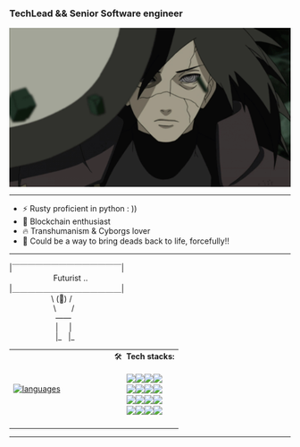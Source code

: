 
<h3> TechLead && Senior Software engineer </h3>
<img align="center" width="560" alt="madara" src="madara-madara-uchiha.2.gif">
<hr>
 <ul>
    <li>⚡ Rusty proficient in python : )) </li>
    <li>🌱 Blockchain enthusiast </li>
    <li>🔥 Transhumanism & Cyborgs lover </li>
    <li>🧠 Could be a way to bring deads back to life, forcefully!! </li>
    
</ul> 

<hr>

|￣￣￣￣￣￣￣￣￣￣￣￣￣￣| <br>
&nbsp;&nbsp;&nbsp;&nbsp;&nbsp;&nbsp;&nbsp;&nbsp;&nbsp;&nbsp;&nbsp;&nbsp;&nbsp;&nbsp;&nbsp;&nbsp;&nbsp;&nbsp;&nbsp; Futurist .. <br>
|＿＿＿＿＿＿＿＿＿＿＿＿＿＿| <br>
&nbsp;&nbsp;&nbsp;&nbsp;&nbsp;&nbsp;&nbsp;&nbsp;&nbsp;&nbsp;&nbsp;&nbsp;&nbsp;&nbsp;&nbsp;&nbsp;&nbsp;&nbsp; \ (👀) / <br>
&nbsp;&nbsp;&nbsp;&nbsp;&nbsp;&nbsp;&nbsp;&nbsp;&nbsp;&nbsp;&nbsp;&nbsp;&nbsp;&nbsp;&nbsp;&nbsp;&nbsp;&nbsp;&nbsp;&nbsp;\ &nbsp;&nbsp;&nbsp;&nbsp;&nbsp; / <br>
&nbsp;&nbsp;&nbsp;&nbsp;&nbsp;&nbsp;&nbsp;&nbsp;&nbsp;&nbsp;&nbsp;&nbsp;&nbsp;&nbsp;&nbsp;&nbsp;&nbsp;&nbsp;&nbsp;&nbsp; —— <br>
&nbsp;&nbsp;&nbsp;&nbsp;&nbsp;&nbsp;&nbsp;&nbsp;&nbsp;&nbsp;&nbsp;&nbsp;&nbsp;&nbsp;&nbsp;&nbsp;&nbsp;&nbsp;&nbsp;&nbsp; |&nbsp;&nbsp;&nbsp;&nbsp;&nbsp;| <br>
&nbsp;&nbsp;&nbsp;&nbsp;&nbsp;&nbsp;&nbsp;&nbsp;&nbsp;&nbsp;&nbsp;&nbsp;&nbsp;&nbsp;&nbsp;&nbsp;&nbsp;&nbsp;&nbsp;&nbsp;&nbsp;|_ &nbsp; |_ <br>


|||
|:--------------------------------------:|:-----------------------------------------:|
|<a href="https://github.com/anuraghazra/github-readme-stats"><img alt="languages" style="width:100%;" src="https://github-readme-stats.vercel.app/api/top-langs/?username=salva-imm&hide=html,css,javascript&theme=gotham"/></a> &nbsp; &nbsp; &nbsp; &nbsp; &nbsp; &nbsp; &nbsp; &nbsp; &nbsp; &nbsp; &nbsp;  | <span> 🛠 <b>&nbsp;Tech stacks:</b> <br>&nbsp; &nbsp; &nbsp; &nbsp;  &nbsp;&nbsp; &nbsp; <br> <img src="https://img.shields.io/badge/-Python-05122A?style=flat&logo=python" /><img src="https://img.shields.io/badge/-Rust-05122A?style=flat&logo=rust&logoColor=fff" /><img src="https://img.shields.io/badge/-JavaScript-05122A?style=flat&logo=javascript" /><img src="https://img.shields.io/badge/-Actix-05122A?style=flat&logo=actix-web" /><br><img src="https://img.shields.io/badge/-Tokio-05122A?style=flat&logo=tokio" /><img src="https://img.shields.io/badge/-Django-05122A?style=flat&logo=django&logoColor=3ad117" /><img src="https://img.shields.io/badge/-Flask-05122A?style=flat&logo=flask" /><img src="https://img.shields.io/badge/-tornado-05122A?style=flat&logo=tornado" /><br><img src="https://img.shields.io/badge/-aiohttp-05122A?style=flat&logo=aiohttp" /><img src="https://img.shields.io/badge/-fastapi-05122A?style=flat&logo=fastapi" /><img src="https://img.shields.io/badge/-celery-05122A?style=flat&logo=celery" /><img src="https://img.shields.io/badge/-express.js-05122A?style=flat&logo=express" /><br><img src="https://img.shields.io/badge/-redis-05122A?style=flat&logo=redis" /><img src="https://img.shields.io/badge/-postgresql-05122A?style=flat&logo=postgresql" /><img src="https://img.shields.io/badge/-nginx-05122A?style=flat&logo=nginx" /><img src="https://img.shields.io/badge/-git-05122A?style=flat&logo=git" /><br><a href="https://github.com/salva-imm/github-profile-trophy"><img style="width:60%;" src="https://github-profile-trophy.vercel.app/?username=salva-imm&theme=onedark&row=2&column=3" alt=""></a>|


<hr>






